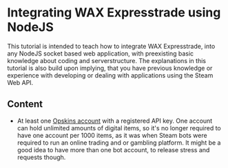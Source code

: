 # Integrating WAX Expresstrade using NodeJS
This tutorial is intended to teach how to integrate WAX Expresstrade, into any NodeJS socket based web application, with preexisting basic knowledge about coding and serverstructure. 
The explanations in this tutorial is also build upon implying, that you have previous knowledge or experience with developing or dealing with applications using the Steam Web API.

## Content
- At least one [Opskins account](https://opskins.com/?loc=login&register) with a registered API key.
One account can hold unlimited amounts of digital items, so it's no longer required to have one account per 1000 items, as it was when Steam bots were required to run an online trading and or gambling platform. It might be a good idea to have more than one bot account, to release stress and requests though.

